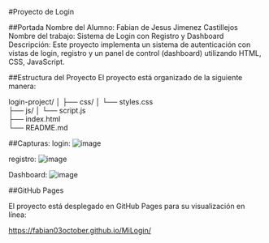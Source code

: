 
#Proyecto de Login

##Portada
Nombre del Alumno: Fabian de Jesus Jimenez Castillejos
Nombre del trabajo: Sistema de Login con Registro y Dashboard
Descripción: Este proyecto implementa un sistema de autenticación con vistas de login, registro y un panel de control (dashboard) utilizando HTML, CSS, JavaScript.

##Estructura del Proyecto
El proyecto está organizado de la siguiente manera:

login-project/
│
├── css/
│   └── styles.css    
├── js/
│   └── script.js      
├── index.html          
└── README.md      

##Capturas: 
login:
![image](https://github.com/user-attachments/assets/dcac89d7-4f2b-408a-84ad-1a81b298c0e5)

registro:
![image](https://github.com/user-attachments/assets/b9f7a765-54ca-45ad-9643-ed1f7c695e96)

Dashboard:
![image](https://github.com/user-attachments/assets/ca588d52-60a6-4e39-ba21-4f581b65c42d)

##GitHub Pages

El proyecto está desplegado en GitHub Pages para su visualización en línea:

https://fabian03october.github.io/MiLogin/


